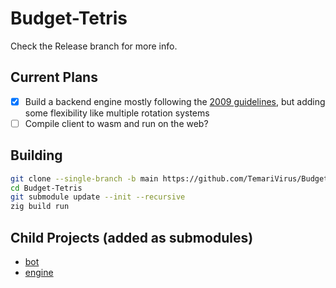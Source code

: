 # Budget-Tetris

Check the Release branch for more info.

## Current Plans

- [x] Build a backend engine mostly following the [2009 guidelines](https://tetris.fandom.com/wiki/Tetris_Guideline), but adding some flexibility like multiple rotation systems
- [ ] Compile client to wasm and run on the web?

## Building

```bash
git clone --single-branch -b main https://github.com/TemariVirus/Budget-Tetris.git # Only clone the main branch
cd Budget-Tetris
git submodule update --init --recursive
zig build run
```

## Child Projects (added as submodules)

- [bot](https://github.com/TemariVirus/Budget-Tetris-Bot)
- [engine](https://github.com/TemariVirus/Budget-Tetris-Engine)
